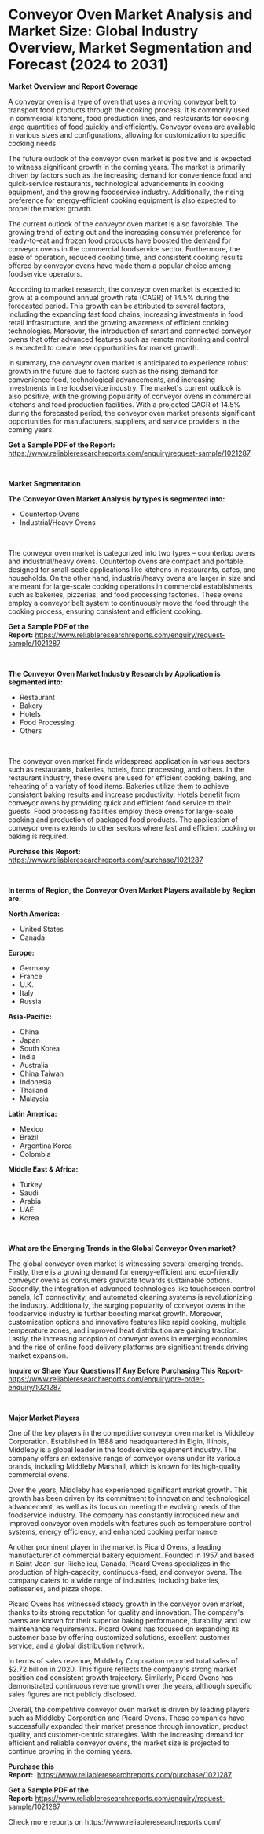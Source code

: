 <p><h1>Conveyor Oven Market Analysis and Market Size: Global Industry Overview, Market Segmentation and Forecast (2024 to 2031)</h1></p><p><strong>Market Overview and Report Coverage</strong></p>
<p><p>A conveyor oven is a type of oven that uses a moving conveyor belt to transport food products through the cooking process. It is commonly used in commercial kitchens, food production lines, and restaurants for cooking large quantities of food quickly and efficiently. Conveyor ovens are available in various sizes and configurations, allowing for customization to specific cooking needs.</p><p>The future outlook of the conveyor oven market is positive and is expected to witness significant growth in the coming years. The market is primarily driven by factors such as the increasing demand for convenience food and quick-service restaurants, technological advancements in cooking equipment, and the growing foodservice industry. Additionally, the rising preference for energy-efficient cooking equipment is also expected to propel the market growth.</p><p>The current outlook of the conveyor oven market is also favorable. The growing trend of eating out and the increasing consumer preference for ready-to-eat and frozen food products have boosted the demand for conveyor ovens in the commercial foodservice sector. Furthermore, the ease of operation, reduced cooking time, and consistent cooking results offered by conveyor ovens have made them a popular choice among foodservice operators.</p><p>According to market research, the conveyor oven market is expected to grow at a compound annual growth rate (CAGR) of 14.5% during the forecasted period. This growth can be attributed to several factors, including the expanding fast food chains, increasing investments in food retail infrastructure, and the growing awareness of efficient cooking technologies. Moreover, the introduction of smart and connected conveyor ovens that offer advanced features such as remote monitoring and control is expected to create new opportunities for market growth.</p><p>In summary, the conveyor oven market is anticipated to experience robust growth in the future due to factors such as the rising demand for convenience food, technological advancements, and increasing investments in the foodservice industry. The market's current outlook is also positive, with the growing popularity of conveyor ovens in commercial kitchens and food production facilities. With a projected CAGR of 14.5% during the forecasted period, the conveyor oven market presents significant opportunities for manufacturers, suppliers, and service providers in the coming years.</p></p>
<p><strong>Get a Sample PDF of the Report:</strong> <a href="https://www.reliableresearchreports.com/enquiry/request-sample/1021287">https://www.reliableresearchreports.com/enquiry/request-sample/1021287</a></p>
<p>&nbsp;</p>
<p><strong>Market Segmentation</strong></p>
<p><strong>The Conveyor Oven Market Analysis by types is segmented into:</strong></p>
<p><ul><li>Countertop Ovens</li><li>Industrial/Heavy Ovens</li></ul></p>
<p>&nbsp;</p>
<p><p>The conveyor oven market is categorized into two types – countertop ovens and industrial/heavy ovens. Countertop ovens are compact and portable, designed for small-scale applications like kitchens in restaurants, cafes, and households. On the other hand, industrial/heavy ovens are larger in size and are meant for large-scale cooking operations in commercial establishments such as bakeries, pizzerias, and food processing factories. These ovens employ a conveyor belt system to continuously move the food through the cooking process, ensuring consistent and efficient cooking.</p></p>
<p><strong>Get a Sample PDF of the Report:</strong>&nbsp;<a href="https://www.reliableresearchreports.com/enquiry/request-sample/1021287">https://www.reliableresearchreports.com/enquiry/request-sample/1021287</a></p>
<p>&nbsp;</p>
<p><strong>The Conveyor Oven Market Industry Research by Application is segmented into:</strong></p>
<p><ul><li>Restaurant</li><li>Bakery</li><li>Hotels</li><li>Food Processing</li><li>Others</li></ul></p>
<p>&nbsp;</p>
<p><p>The conveyor oven market finds widespread application in various sectors such as restaurants, bakeries, hotels, food processing, and others. In the restaurant industry, these ovens are used for efficient cooking, baking, and reheating of a variety of food items. Bakeries utilize them to achieve consistent baking results and increase productivity. Hotels benefit from conveyor ovens by providing quick and efficient food service to their guests. Food processing facilities employ these ovens for large-scale cooking and production of packaged food products. The application of conveyor ovens extends to other sectors where fast and efficient cooking or baking is required.</p></p>
<p><strong>Purchase this Report:</strong>&nbsp; <a href="https://www.reliableresearchreports.com/purchase/1021287">https://www.reliableresearchreports.com/purchase/1021287</a></p>
<p>&nbsp;</p>
<p><strong>In terms of Region, the Conveyor Oven Market Players available by Region are:</strong></p>
<p>
    <p> <strong> North America: </strong>
        <ul>
            <li>United States</li>
            <li>Canada</li>
        </ul>
        </p> 
    <p> <strong> Europe: </strong>
        <ul>
            <li>Germany</li>
            <li>France</li>
            <li>U.K.</li>
            <li>Italy</li>
            <li>Russia</li>
        </ul>
        </p> 
    <p> <strong> Asia-Pacific: </strong>
        <ul>
            <li>China</li>
            <li>Japan</li>
            <li>South Korea</li>
            <li>India</li>
            <li>Australia</li>
            <li>China Taiwan</li>
            <li>Indonesia</li>
            <li>Thailand</li>
            <li>Malaysia</li>
        </ul>
        </p> 
    <p> <strong> Latin America: </strong>
        <ul>
            <li>Mexico</li>
            <li>Brazil</li>
            <li>Argentina Korea</li>
            <li>Colombia</li>
        </ul>
        </p> 
    <p> <strong> Middle East & Africa: </strong>
        <ul>
            <li>Turkey</li>
            <li>Saudi</li>
            <li>Arabia</li>
            <li>UAE</li>
            <li>Korea</li>
        </ul>
    </p>
    </p>
<p>&nbsp;</p>
<p><strong>What are the Emerging Trends in the Global Conveyor Oven market?</strong></p>
<p><p>The global conveyor oven market is witnessing several emerging trends. Firstly, there is a growing demand for energy-efficient and eco-friendly conveyor ovens as consumers gravitate towards sustainable options. Secondly, the integration of advanced technologies like touchscreen control panels, IoT connectivity, and automated cleaning systems is revolutionizing the industry. Additionally, the surging popularity of conveyor ovens in the foodservice industry is further boosting market growth. Moreover, customization options and innovative features like rapid cooking, multiple temperature zones, and improved heat distribution are gaining traction. Lastly, the increasing adoption of conveyor ovens in emerging economies and the rise of online food delivery platforms are significant trends driving market expansion.</p></p>
<p><strong>Inquire or Share Your Questions If Any Before Purchasing This Report</strong>- <a href="https://www.reliableresearchreports.com/enquiry/pre-order-enquiry/1021287">https://www.reliableresearchreports.com/enquiry/pre-order-enquiry/1021287</a></p>
<p>&nbsp;</p>
<p><strong>Major Market Players</strong></p>
<p><p>One of the key players in the competitive conveyor oven market is Middleby Corporation. Established in 1888 and headquartered in Elgin, Illinois, Middleby is a global leader in the foodservice equipment industry. The company offers an extensive range of conveyor ovens under its various brands, including Middleby Marshall, which is known for its high-quality commercial ovens.</p><p>Over the years, Middleby has experienced significant market growth. This growth has been driven by its commitment to innovation and technological advancement, as well as its focus on meeting the evolving needs of the foodservice industry. The company has constantly introduced new and improved conveyor oven models with features such as temperature control systems, energy efficiency, and enhanced cooking performance.</p><p>Another prominent player in the market is Picard Ovens, a leading manufacturer of commercial bakery equipment. Founded in 1957 and based in Saint-Jean-sur-Richelieu, Canada, Picard Ovens specializes in the production of high-capacity, continuous-feed, and conveyor ovens. The company caters to a wide range of industries, including bakeries, patisseries, and pizza shops.</p><p>Picard Ovens has witnessed steady growth in the conveyor oven market, thanks to its strong reputation for quality and innovation. The company's ovens are known for their superior baking performance, durability, and low maintenance requirements. Picard Ovens has focused on expanding its customer base by offering customized solutions, excellent customer service, and a global distribution network.</p><p>In terms of sales revenue, Middleby Corporation reported total sales of $2.72 billion in 2020. This figure reflects the company's strong market position and consistent growth trajectory. Similarly, Picard Ovens has demonstrated continuous revenue growth over the years, although specific sales figures are not publicly disclosed.</p><p>Overall, the competitive conveyor oven market is driven by leading players such as Middleby Corporation and Picard Ovens. These companies have successfully expanded their market presence through innovation, product quality, and customer-centric strategies. With the increasing demand for efficient and reliable conveyor ovens, the market size is projected to continue growing in the coming years.</p></p>
<p><strong>Purchase this Report:</strong>&nbsp;&nbsp;<a href="https://www.reliableresearchreports.com/purchase/1021287">https://www.reliableresearchreports.com/purchase/1021287</a></p>
<p></p>
<p><strong>Get a Sample PDF of the Report:</strong>&nbsp;<a href="https://www.reliableresearchreports.com/enquiry/request-sample/1021287">https://www.reliableresearchreports.com/enquiry/request-sample/1021287</a></p>
<p>Check more reports on https://www.reliableresearchreports.com/</p>